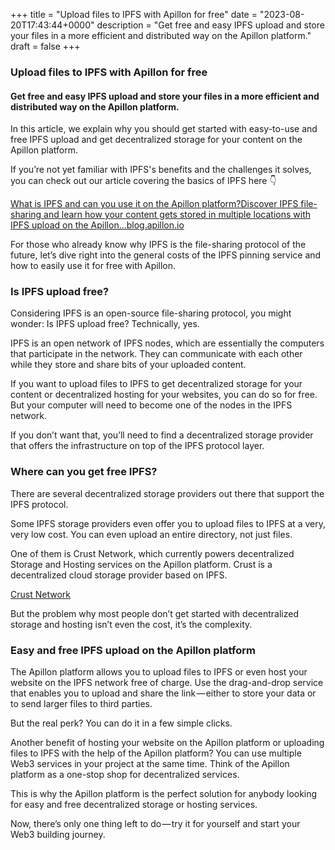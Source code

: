 +++
title = "Upload files to IPFS with Apillon for free"
date = "2023-08-20T17:43:44+0000"
description = "Get free and easy IPFS upload and store your files in a more efficient and distributed way on the Apillon platform."
draft = false
+++

### Upload files to IPFS with Apillon for free


#### Get free and easy IPFS upload and store your files in a more efficient and distributed way on the Apillon platform.


In this article, we explain why you should get started with easy-to-use and free IPFS upload and get decentralized storage for your content on the Apillon platform.


If you’re not yet familiar with IPFS's benefits and the challenges it solves, you can check out our article covering the basics of IPFS here 👇

[What is IPFS and can you use it on the Apillon platform?Discover IPFS file-sharing and learn how your content gets stored in multiple locations with IPFS upload on the Apillon…blog.apillon.io](https://blog.apillon.io/what-is-ipfs-and-can-you-use-it-on-the-apillon-platform-e0f465083a8f)

For those who already know why IPFS is the file-sharing protocol of the future, let’s dive right into the general costs of the IPFS pinning service and how to easily use it for free with Apillon.


### Is IPFS upload free?


Considering IPFS is an open-source file-sharing protocol, you might wonder: Is IPFS upload free? Technically, yes.


IPFS is an open network of IPFS nodes, which are essentially the computers that participate in the network. They can communicate with each other while they store and share bits of your uploaded content.


If you want to upload files to IPFS to get decentralized storage for your content or decentralized hosting for your websites, you can do so for free. But your computer will need to become one of the nodes in the IPFS network.


If you don’t want that, you’ll need to find a decentralized storage provider that offers the infrastructure on top of the IPFS protocol layer.


### Where can you get free IPFS?


There are several decentralized storage providers out there that support the IPFS protocol.


Some IPFS storage providers even offer you to upload files to IPFS at a very, very low cost. You can even upload an entire directory, not just files.


One of them is Crust Network, which currently powers decentralized Storage and Hosting services on the Apillon platform. Crust is a decentralized cloud storage provider based on IPFS.

[Crust Network](https://crust.network/)

But the problem why most people don’t get started with decentralized storage and hosting isn’t even the cost, it’s the complexity.


### Easy and free IPFS upload on the Apillon platform


The Apillon platform allows you to upload files to IPFS or even host your website on the IPFS network free of charge. Use the drag-and-drop service that enables you to upload and share the link — either to store your data or to send larger files to third parties.


But the real perk? You can do it in a few simple clicks.


Another benefit of hosting your website on the Apillon platform or uploading files to IPFS with the help of the Apillon platform? You can use multiple Web3 services in your project at the same time. Think of the Apillon platform as a one-stop shop for decentralized services.


This is why the Apillon platform is the perfect solution for anybody looking for easy and free decentralized storage or hosting services.


Now, there’s only one thing left to do — try it for yourself and start your Web3 building journey.
